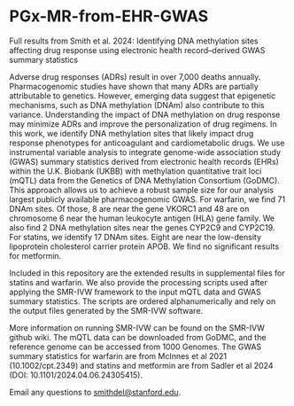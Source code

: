 # PGx-MR-from-EHR-GWAS
Full results from Smith et al. 2024: Identifying DNA methylation sites affecting drug response using electronic health record–derived GWAS summary statistics


Adverse drug responses (ADRs) result in over 7,000 deaths annually. Pharmacogenomic studies have shown that many ADRs are partially attributable to genetics. However, emerging data suggest that epigenetic mechanisms, such as DNA methylation (DNAm) also contribute to this variance. Understanding the impact of DNA methylation on drug response may minimize ADRs and improve the personalization of drug regimens. In this work, we identify DNA methylation sites that likely impact drug response phenotypes for anticoagulant and cardiometabolic drugs. We use instrumental variable analysis to integrate genome-wide association study (GWAS) summary statistics derived from electronic health records (EHRs) within the U.K. Biobank (UKBB) with methylation quantitative trait loci (mQTL) data from the Genetics of DNA Methylation Consortium (GoDMC). This approach allows us to achieve a robust sample size for our analysis largest publicly available pharmacogenomic GWAS. For warfarin, we find 71 DNAm sites. Of those, 8 are near the gene VKORC1 and 48 are on chromosome 6 near the human leukocyte antigen (HLA) gene family. We also find 2 DNA methylation sites near the genes CYP2C9 and CYP2C19. For statins, we identify 17 DNAm sites. Eight are near the low-density lipoprotein cholesterol carrier protein APOB. We find no significant results for metformin.


Included in this repository are the extended results in supplemental files for statins and warfarin. We also provide the processing scripts used after applying the SMR-IVW framework to the input mQTL data and GWAS summary statistics. The scripts are ordered alphanumerically and rely on the output files generated by the SMR-IVW software.

More information on running SMR-IVW can be found on the SMR-IVW github wiki. The mQTL data can be downloaded from GoDMC, and the reference genome can be accessed from 1000 Genomes. The GWAS summary statistics for warfarin are from McInnes et al 2021 (10.1002/cpt.2349) and statins and metformin are from Sadler et al 2024 (DOI: 10.1101/2024.04.06.24305415).

Email any questions to smithdel@stanford.edu.
